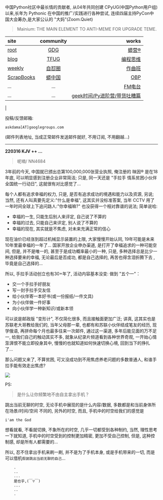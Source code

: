 中国Python社区中最长情的贡献者, 从04年共同创建 CPyUG(中国Python用户组)以来,长年为 Pythonic 在中国的推广/实践进行各种尝试, 连续四届主持PyCon中国大会筹办,是大家公认的 "大妈"(Zoom.Quiet)

> Mainium: THE MAIN ELEMENT TO ANTI-MEME FOR UPGRADE TEME.

| site | community | works |
| :-----| :----: | ----: |
| [root](http://zoomquiet.io/) | [GDG](https://blog.zhgdg.org/) | [蟒营®](https://doc.101.camp/) |
| [blog](https://blog.zoomquiet.io/pages/zoomquiet.html) | [TFUG](http://zh.tfug.world/) | [编程思维](https://py.101.camp/) |
| [weekly](http://weekly.pychina.org/) | [自怼圈](https://du.101.camp/) | [作曲班](https://mu.101.camp/) |
| [ScrapBooks](https://zoomquiet.io/collection.html) | [蟒中国](https://pychina.org/) | [OBP](https://zoomquiet.io/obp/index.html) |
| ... | ... | [FM电台](https://fm.101.camp/) |
| ... | ... | [geek时间/Py进阶营/带货吐糟篇](https://fm.101.camp/2020/geek2py-dama.html) 
 |


投稿/反馈邮箱:

    askdama[AT]googlegroups.com

(邮件列表地址, 
当成正常邮件发送邮件就好, 不用订阅, 不用翻越...)



---------------------------------------------------
**220316 KJV ++ ...**


> 呢喃/ NN4684




3年前的今天, 中国就已颁出总第100,000,000张营业执照, 俺注册的 昩因® 是在18年底, 可以明显感到注册企业非常简洁; 只是, 同一天还是 "手拉手 情系贫困小伙伴全国统一行动日", 这就很有对比感觉了...

每个人都有追求幸福的权力, 只是, 是否有追求成功的境遇和能力以及资源, 另说; 当然, 还有人叫真要先定义:"什么是幸福", 这其实并没标准答案, 当年 CCTV 用了一年时间全球上下追问路人:"你幸福嘛?" 也没获得一个相对靠谱的说法; 简单说哈:

+ 幸福的一生, 只能生后别人来评定, 自己说了不算的
+ 幸福的过去, 只能自己来评定, 别人说了不算的
+ 幸福的现在, 其实就是不焦虑, 对未来充满正常的信心

现在油价已经涨到超过机械显示装置的上限, 大家慢慢开始认同, 19年可能是未来10年里最幸福的一年了...
国家开放企业申办渠道, 是打开了幸福追求的一种可能空间, 但是, 并不是唯一的, 甚至于是成功概率最小的一种, 只是, 多种选择总是比少一种选择要来的幸福, 无论最后是否成功, 都是自己选择的, 再苦也得含泪折腾下去 , 毕竟是自己选择的...

所以, 手拉手活动创立也有30+年了, 活动内容基本没变:
做到 "五个一"：

- 交一个手拉手好朋友
- 写一封手拉手交友信
- 给小伙伴寄一本好书(或一份报纸/一件文具)
- 为小伙伴做一件好事
- 向小伙伴学一种新知识/或新本领

可以说是邮政版 "变形计", 不仅简化很多, 而且接触面更加广泛; 讲真, 这其实也是苏联老大哥教给我们的, 当年父母那一辈, 也都有和苏联小伙伴结成笔友的经历, 现学俄语, 再拼命每个月也最多往来一次邮件, 通过这一渠道, 多年后能见面的万不足一, 给我们自己的触动其实不多, 就象从纪录片频道看到各种世界奇观, 一开始心情澎湃恨不能立即投身其中, 慢慢的也就知道如何快速切换心境, 回到当下的挣扎了...

那么问题又来了, 不算贫困, 可又没成功到不用焦虑养老问题的多数普通人, 和谁手拉手能有效走出焦虑?​


![](https://ipic.zoomquiet.top/2022-03-15-zq42-today-card-2203.016.jpeg)



PS:
> 是什么让你频繁地不由自主拿出手机？

跳出当前无聊的时空,
无论手机中展现的是什么内容/数据,
多数都是和当前身体所在场景/时间/空间 不同的,
另外的时空,
而且, 手机中的时空给我们的感觉是

    i'am the God

想看就看, 不看就切换,
不象所在的时空, 几乎一切都受到各种制约,
当然,
理性思考一下就知道,
手机中的时空受到的控制更加精密, 更加不受自己控制,
但是, 这种控制感,
却是所有人都需要的...

所以, 
忍不住拿出手机来刷一刷,
并不是为了手机本身, 或是手机带来的一切,
而是可以借机`假装跳出当前无聊的自己`...



```
    .
    ..
    ...
    是也乎,(￣▽￣)
    ...
    ..
    .
```


